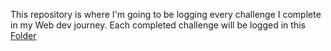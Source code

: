 This repository is where I'm going to be logging every challenge I complete in my Web dev journey.
Each completed challenge will be logged in this [Folder](CHANGELOG.md)